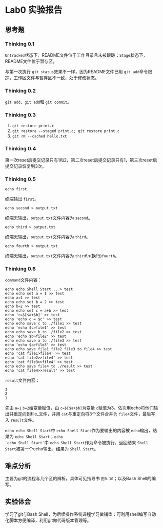 # Lab0 实验报告

## 思考题

### Thinking 0.1

`Untracked`状态下，README文件位于工作目录且未被跟踪；`Stage`状态下，README文件位于暂存区。

与第一次执行 `git status`效果不一样，因为README文件已用 `git add`命令跟踪，工作区文件与暂存区不一致，处于修改状态。

### Thinking 0.2

`git add`、`git add`和 `git commit`。

### Thinking 0.3

1. `git restore print.c`
2. `git restore --staged print.c; git restore print.c`
3. `git rm --cached hello.txt`

### Thinking 0.4

第一次reset后提交记录只有1和2，第二次reset后提交记录只有1，第三次reset后提交记录恢复到3次。

### Thinking 0.5

```shell
echo first
```

终端输出 `first`。

```shell
echo second > output.txt
```

终端无输出，`output.txt`文件内容为 `second`。

```shell
echo third > output.txt
```

终端无输出，`output.txt`文件内容为 `third`。

```shell
echo fourth > output.txt
```

终端无输出，`output.txt`文件内容为 `third`\n(换行)`fourth`。

### Thinking 0.6

`command`文件内容：

```
echo echo Shell Start... > test
echo echo set a = 1 >> test
echo a=1 >> test
echo echo set b = 2 >> test
echo b=2 >> test
echo echo set c = a+b >> test
echo 'c=$[$a+$b]' >> test
echo 'echo c = $c' >> test
echo echo save c to ./file1 >> test
echo 'echo $c>file1' >> test
echo echo save b to ./file2 >> test
echo 'echo $b>file2' >> test
echo echo save a to ./file3 >> test
echo 'echo $a>file3' >> test
echo echo save file1 file2 file3 to file4 >> test
echo 'cat file1>file4' >> test
echo 'cat file2>>file4' >> test
echo 'cat file3>>file4' >> test
echo echo save file4 to ./result >> test
echo 'cat file4>>result' >> test
```

`result`文件内容：

```
3
2
1
```

先由 `a=1` `b=2`给变量赋值，由 `c=$[$a+$b]`为变量 `c`赋值为3。依次用echo将他们输出并重定向到file_文件，并用 `cat`与重定向将3个文件合并为 `file4`文件，最后写入 `result`文件。

`echo echo Shell Start`中 `echo Shell Start`作为要输出的内容被 `echo`输出，结果为 `echo Shell Start`；<code>echo &#96;echo Shell Start&#96;</code>中 `echo Shell Start`作为命令被执行，返回结果 `Shell Start`被第一个echo输出，结果为 `Shell Start`。

## 难点分析

主要为git的流程与几个区的辨析，具体可见指导书 `图0.10`；以及Bash Shell的编写。

## 实验体会

学习了git与Bash Shell，为后续操作系统课程学习做铺垫：可利用shell编写自动化脚本方便编译，利用git做代码版本管理等。
